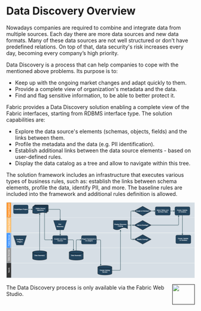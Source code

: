 # Data Discovery Overview

<web>

Nowadays companies are required to combine and integrate data from multiple sources. Each day there are more data sources and new data formats. Many of these data sources are not well structured or don't have predefined relations. On top of that, data security's risk increases every day, becoming every company’s high priority. 

Data Discovery is a process that can help companies to cope with the mentioned above problems. Its purpose is to:

* Keep up with the ongoing market changes and adapt quickly to them.
* Provide a complete view of organization's metadata and the data.
* Find and flag sensitive information, to be able to better protect it.

Fabric provides a Data Discovery solution enabling a complete view of the Fabric interfaces, starting from RDBMS interface type. The solution capabilities are:

* Explore the data source's elements (schemas, objects, fields) and the links between them.
* Profile the metadata and the data (e.g. PII identification).
* Establish additional links between the data source elements - based on user-defined rules.
* Display the data catalog as a tree and allow to navigate within this tree.

The solution framework includes an infrastructure that executes various types of business rules, such as: establish the links between schema elements, profile the data, identify PII, and more. The baseline rules are included into the framework and additional rules definition is allowed.



![](images/DiscoveryE2E.png)



[<img align="right" width="60" height="54" src="/articles/images/Next.png">]() 

</web>

<studio>

The Data Discovery process is only available via the Fabric Web Studio.

</studio>
